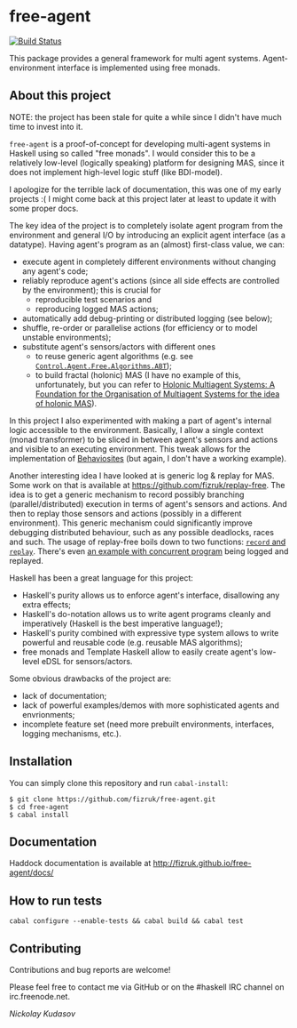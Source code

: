 # free-agent

[![Build Status](https://secure.travis-ci.org/fizruk/free-agent.png?branch=master)](http://travis-ci.org/fizruk/free-agent)

This package provides a general framework for multi agent systems.
Agent-environment interface is implemented using free monads.

## About this project

NOTE: the project has been stale for quite a while since I didn't have much time to invest into it.

`free-agent` is a proof-of-concept for developing multi-agent systems in Haskell using so called "free monads".
I would consider this to be a relatively low-level (logically speaking) platform for designing MAS,
since it does not implement high-level logic stuff (like BDI-model).

I apologize for the terrible lack of documentation, this was one of my early projects :(
I might come back at this project later at least to update it with some proper docs.

The key idea of the project is to completely isolate agent program from the environment and general I/O
by introducing an explicit agent interface (as a datatype).
Having agent's program as an (almost) first-class value, we can:
- execute agent in completely different environments without changing any agent's code;
- reliably reproduce agent's actions (since all side effects are controlled by the environment); this is crucial for
  - reproducible test scenarios and
  - reproducing logged MAS actions;
- automatically add debug-printing or distributed logging (see below);
- shuffle, re-order or parallelise actions (for efficiency or to model unstable environments);
- substitute agent's sensors/actors with different ones
  - to reuse generic agent algorithms (e.g. see [`Control.Agent.Free.Algorithms.ABT`](http://fizruk.github.io/free-agent/docs/Control-Agent-Free-Algorithms-ABT.html));
  - to build fractal (holonic) MAS (I have no example of this, unfortunately, but you can refer to [Holonic Multiagent Systems: A Foundation for the Organisation of Multiagent Systems for the idea of holonic MAS](http://citeseerx.ist.psu.edu/viewdoc/download?doi=10.1.1.14.1097&rep=rep1&type=pdf)).

In this project I also experimented with making a part of agent's internal logic accessible to the environment.
Basically, I allow a single context (monad transformer) to be sliced in between agent's sensors and actions and visible to an executing environment.
This tweak allows for the implementation of [Behaviosites](https://drive.google.com/file/d/0B1vPVqheIpiPV1lIRVd5OU5iWVk/view?usp=sharing) (but again, I don't have a working example).

Another interesting idea I have looked at is generic log & replay for MAS. Some work on that is available at https://github.com/fizruk/replay-free. The idea is to get a generic mechanism to record possibly branching (parallel/distributed) execution in terms of agent's sensors and actions. And then to replay those sensors and actions (possibly in a different environment). This generic mechanism could significantly improve debugging distributed behaviour, such as any possible deadlocks, races and such.
The usage of replay-free boils down to two functions: [`record` and `replay`](https://github.com/fizruk/replay-free/blob/master/src/Control/Monad/Trans/Free/Replay.hs). There's even [an example with concurrent program](https://github.com/fizruk/replay-free/blob/master/examples/AskForkHalt.hs) being logged and replayed.

Haskell has been a great language for this project:
- Haskell's purity allows us to enforce agent's interface, disallowing any extra effects;
- Haskell's do-notation allows us to write agent programs cleanly and imperatively (Haskell is the best imperative language!);
- Haskell's purity combined with expressive type system allows to write powerful and reusable code (e.g. reusable MAS algorithms);
- free monads and Template Haskell allow to easily create agent's low-level eDSL for sensors/actors.

Some obvious drawbacks of the project are:
- lack of documentation;
- lack of powerful examples/demos with more sophisticated agents and envrionments;
- incomplete feature set (need more prebuilt environments, interfaces, logging mechanisms, etc.).

## Installation

You can simply clone this repository and run `cabal-install`:

```
$ git clone https://github.com/fizruk/free-agent.git
$ cd free-agent
$ cabal install
```

## Documentation

Haddock documentation is available at http://fizruk.github.io/free-agent/docs/

## How to run tests

```
cabal configure --enable-tests && cabal build && cabal test
```

## Contributing

Contributions and bug reports are welcome!

Please feel free to contact me via GitHub or on the #haskell IRC channel on irc.freenode.net.

_Nickolay Kudasov_
